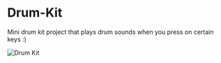 # Drum-Kit

Mini drum kit project that plays drum sounds when you press on certain keys :)

![Drum Kit](https://i.imgur.com/CJnQu7e.png)
